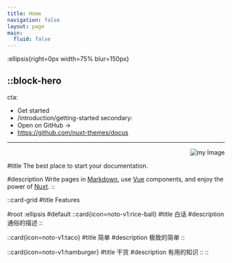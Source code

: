 ```yaml
---
title: Home
navigation: false
layout: page
main:
  fluid: false
---
```


:ellipsis{right=0px width=75% blur=150px}

::block-hero
---
cta:
  - Get started
  - /introduction/getting-started
secondary:
  - Open on GitHub →
  - https://github.com/nuxt-themes/docus
---

<div style="text-align: right;">
  <img src="/test.png" alt="my Image">
</div>

#title
The best place to start your documentation.

#description
Write pages in [Markdown](https://content.nuxtjs.org), use [Vue](https://vuejs.org) components, and enjoy the power of [Nuxt](https://nuxt.com).
::

::card-grid
#title
Features

#root
:ellipsis
#default
  ::card{icon=noto-v1:rice-ball}
  #title
  白话
  #description
  通俗的描述
  ::

  ::card{icon=noto-v1:taco}
  #title
  简单
  #description
  极致的简单
  ::

  ::card{icon=noto-v1:hamburger}
  #title
  干货
  #description
  有用的知识
  ::
::
